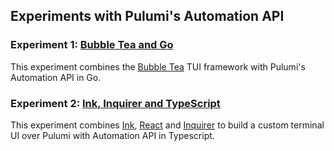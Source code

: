## Experiments with Pulumi's Automation API

### Experiment 1: [Bubble Tea and Go](bubble-tea)

This experiment combines the [Bubble Tea](https://github.com/charmbracelet/bubbletea) TUI framework with Pulumi's Automation API in Go.

### Experiment 2: [Ink, Inquirer and TypeScript](nodejs-tui)

This experiment combines [Ink](https://www.npmjs.com/package/ink), [React](https://reactjs.org/) and [Inquirer](https://www.npmjs.com/package/inquirer) to build a custom terminal UI over Pulumi with Automation API in Typescript.
